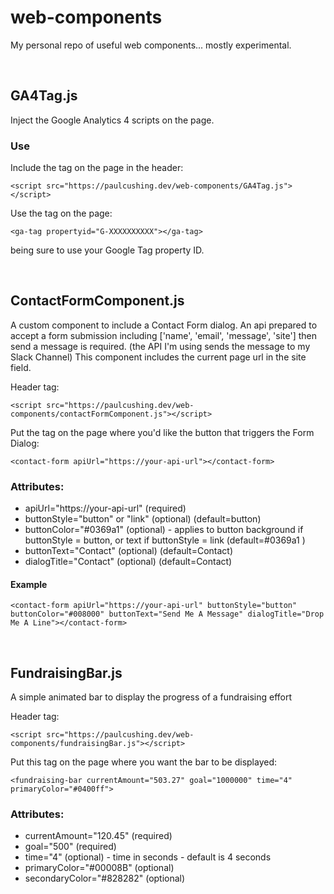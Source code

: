 # web-components

My personal repo of useful web components... mostly experimental.

<br />

## GA4Tag.js

Inject the Google Analytics 4 scripts on the page.

### Use

Include the tag on the page in the header:

`<script src="https://paulcushing.dev/web-components/GA4Tag.js"></script>`

Use the tag on the page:

`<ga-tag propertyid="G-XXXXXXXXXX"></ga-tag>`

being sure to use your Google Tag property ID.

<br />

## ContactFormComponent.js

A custom component to include a Contact Form dialog. An api prepared to accept a form submission including ['name', 'email', 'message', 'site'] then send a message is required. (the API I'm using sends the message to my Slack Channel) This component includes the current page url in the site field.

Header tag:

`<script src="https://paulcushing.dev/web-components/contactFormComponent.js"></script>`

Put the tag on the page where you'd like the button that triggers the Form Dialog:

`<contact-form apiUrl="https://your-api-url"></contact-form>`

### Attributes:

- apiUrl="https://your-api-url" (required)
- buttonStyle="button" or "link" (optional) (default=button)
- buttonColor="#0369a1" (optional) - applies to button background if buttonStyle = button, or text if buttonStyle = link (default=#0369a1 )
- buttonText="Contact" (optional) (default=Contact)
- dialogTitle="Contact" (optional) (default=Contact)

#### Example

`<contact-form apiUrl="https://your-api-url" buttonStyle="button" buttonColor="#008000" buttonText="Send Me A Message" dialogTitle="Drop Me A Line"></contact-form>`

<br />

## FundraisingBar.js

A simple animated bar to display the progress of a fundraising effort

Header tag:

`<script src="https://paulcushing.dev/web-components/fundraisingBar.js"></script>`

Put this tag on the page where you want the bar to be displayed:

`<fundraising-bar currentAmount="503.27" goal="1000000" time="4" primaryColor="#0400ff">`

### Attributes:

- currentAmount="120.45" (required)
- goal="500" (required)
- time="4" (optional) - time in seconds - default is 4 seconds
- primaryColor="#00008B" (optional)
- secondaryColor="#828282" (optional)
